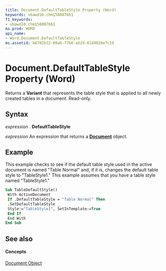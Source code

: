 ```yaml
---
title: Document.DefaultTableStyle Property (Word)
keywords: vbawd10.chm158007661
f1_keywords:
- vbawd10.chm158007661
ms.prod: WORD
api_name:
- Word.Document.DefaultTableStyle
ms.assetid: b6782b12-09a6-77b0-a52d-81d4028e7c19
---
```



# Document.DefaultTableStyle Property (Word)

Returns a  **Variant** that represents the table style that is applied to all newly created tables in a document. Read-only.


## Syntax

 _expression_ . **DefaultTableStyle**

 _expression_ An expression that returns a **[Document](document-object-word.md)** object.


## Example

This example checks to see if the default table style used in the active document is named "Table Normal" and, if it is, changes the default table style to "TableStyle1." This example assumes that you have a table style named "TableStyle1."


```vb
Sub TableDefaultStyle() 
 With ActiveDocument 
 If .DefaultTableStyle = "Table Normal" Then 
 .SetDefaultTableStyle _ 
 Style:="TableStyle1", SetInTemplate:=True 
 End If 
 End With 
End Sub
```


## See also


#### Concepts


[Document Object](document-object-word.md)

